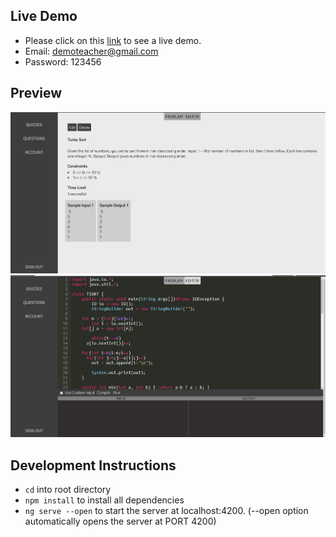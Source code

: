 ## Live Demo
- Please click on this [link](https://muj-stacks.firebaseapp.com/) to see a live demo.
- Email: demoteacher@gmail.com
- Password: 123456

## Preview
![QuestionView](https://github.com/svr8/MUJ-Stacks/blob/master/Screenshots/questionView.png)
![Editor](https://github.com/svr8/MUJ-Stacks/blob/master/Screenshots/Editor.png)

## Development Instructions
- `cd` into root directory
- `npm install` to install all dependencies
- `ng serve --open` to start the server at localhost:4200. (--open option automatically opens the server at PORT 4200)